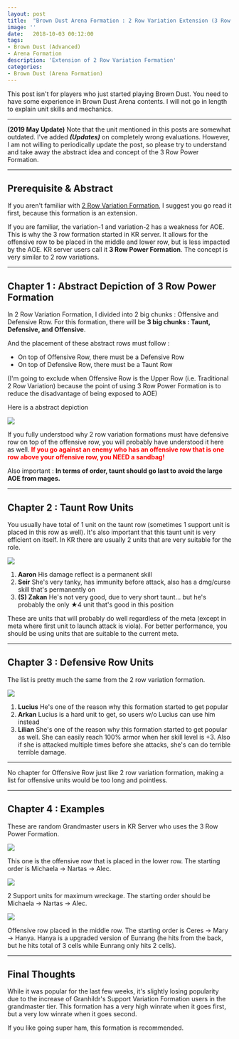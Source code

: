 ```yaml
---
layout: post
title:  "Brown Dust Arena Formation : 2 Row Variation Extension (3 Row Power Formation)"
image: ''
date:   2018-10-03 00:12:00
tags:
- Brown Dust (Advanced)
- Arena Formation
description: 'Extension of 2 Row Variation Formation'
categories:
- Brown Dust (Arena Formation)
---
```


This post isn't for players who just started playing Brown Dust. You need to have some experience in Brown Dust Arena contents. I will not go in length to explain unit skills and mechanics.

---

**(2019 May Update)**
Note that the unit mentioned in this posts are somewhat outdated. I've added ***(Updates)*** on completely wrong evaluations. However, I am not willing to periodically update the post, so please try to understand and take away the abstract idea and concept of the 3 Row Power Formation.

---


## Prerequisite & Abstract

If you aren't familiar with [2 Row Variation Formation](https://jinwooooo.github.io/jinwooooo-blog/browndust-arena-formation-2-row-variation/), I suggest you go read it first, because this formation is an extension.

If you are familiar, the variation-1 and variation-2 has a weakness for AOE. This is why the 3 row formation started in KR server. It allows for the offensive row to be placed in the middle and lower row, but is less impacted by the AOE. KR server users call it **3 Row Power Formation**. The concept is very similar to 2 row variations.

---

## Chapter 1 : Abstract Depiction of 3 Row Power Formation

In 2 Row Variation Formation, I divided into 2 big chunks : Offensive and Defensive Row. For this formation, there will be **3 big chunks : Taunt, Defensive, and Offensive**.

And the placement of these abstract rows must follow :

* On top of Offensive Row, there must be a Defensive Row
* On top of Defensive Row, there must be a Taunt Row

(I'm going to exclude when Offensive Row is the Upper Row (i.e. Traditional 2 Row Variation) because the point of using 3 Row Power Formation is to reduce the disadvantage of being exposed to AOE)

Here is a abstract depiction

<img src="../uploads/browndust-3-row-power-formation-abstract-sample.jpg">

If you fully understood why 2 row variation formations must have defensive row on top of the offensive row, you will probably have understood it here as well. <span style="color:red">**If you go against an enemy who has an offensive row that is one row above your offensive row, you NEED a sandbag!**</span>

Also important : **In terms of order, taunt should go last to avoid the large AOE from mages.**

---

## Chapter 2 : Taunt Row Units

You usually have total of 1 unit on the taunt row (sometimes 1 support unit is placed in this row as well). It's also important that this taunt unit is very efficient on itself. In KR there are usually 2 units that are very suitable for the role.

<img src="../uploads/browndust-3-row-power-formation-taunt-unit-example.jpg">

1. **Aaron** His damage reflect is a permanent skill
2. **Seir** She's very tanky, has immunity before attack, also has a dmg/curse skill that's permanently on
3. **(S) Zakan** He's not very good, due to very short taunt... but he's probably the only ★4 unit that's good in this position

These are units that will probably do well regardless of the meta (except in meta where first unit to launch attack is viola). For better performance, you should be using units that are suitable to the current meta.

---

## Chapter 3 : Defensive Row Units

The list is pretty much the same from the 2 row variation formation.

<img src="../uploads/browndust-3-row-power-formation-defensive-unit-example.jpg">

1. **Lucius** He's one of the reason why this formation started to get popular
2. **Arkan** Lucius is a hard unit to get, so users w/o Lucius can use him instead
3. **Lilian** She's one of the reason why this formation started to get popular as well. She can easily reach 100% armor when her skill level is +3. Also if she is attacked multiple times before she attacks, she's can do terrible terrible damage.

---

No chapter for Offensive Row just like 2 row variation formation, making a list for offensive units would be too long and pointless.

---
## Chapter 4 : Examples

These are random Grandmaster users in KR Server who uses the 3 Row Power Formation.

<img src="../uploads/browndust-3-row-power-formation-sample-1.jpg">

This one is the offensive row that is placed in the lower row. The starting order is Michaela → Nartas → Alec.

<img src="../uploads/browndust-3-row-power-formation-sample-2.jpg">

2 Support units for maximum wreckage. The starting order should be Michaela → Nartas → Alec.

<img src="../uploads/browndust-3-row-power-formation-sample-3.jpg">

Offensive row placed in the middle row. The starting order is Ceres → Mary → Hanya. Hanya is a upgraded version of Eunrang (he hits from the back, but he hits total of 3 cells while Eunrang only hits 2 cells).

---

## Final Thoughts

While it was popular for the last few weeks, it's slightly losing popularity due to the increase of Granhildr's Support Variation Formation users in the grandmaster tier. This formation has a very high winrate when it goes first, but a very low winrate when it goes second.

If you like going super ham, this formation is recommended.
